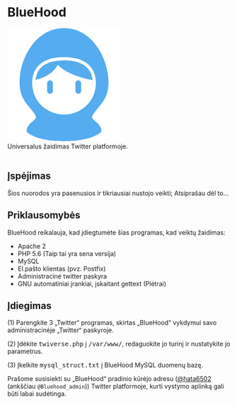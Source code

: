 # BlueHood
<img src="https://github.com/cooljeanius/bluehood-main/blob/master/img/twiverse/default.png"><br>
Universalus žaidimas Twitter platformoje. <br>
<br>

## Įspėjimas
Šios nuorodos yra pasenusios ir tikriausiai nustojo veikti; Atsiprašau dėl to...

## Priklausomybės
BlueHood reikalauja, kad įdiegtumėte šias programas, kad veiktų žaidimas:
<ul>
  <li>Apache 2</li>
  <li>PHP 5.6 (Taip tai yra sena versija)</li>
  <li>MySQL</li>
  <li>El.pašto klientas (pvz. Postfix)</li>
  <li>Administracinė twitter paskyra</li>
  <li>GNU automatiniai įrankiai, įskaitant gettext (Plėtrai)</li>
</ul>

## Įdiegimas
<p>(1) Parengkite 3 „Twitter“ programas, skirtas „BlueHood“ vykdymui savo administracinėje „Twitter“ paskyroje.</p>
<p>(2) Įdėkite <tt>twiverse.php</tt> į <tt>/var/www/</tt>, redaguokite jo turinį ir nustatykite jo parametrus. </p>
<p>(3) Įkelkite <tt>mysql_struct.txt</tt> į BlueHood MySQL duomenų bazę. </p>

Prašome susisiekti su „BlueHood“ pradinio kūrėjo adresu (<a href="https://twitter.com/hata6502">@hata6502</a> (ankščiau `@Bluehood_admin`)) Twitter platformoje, kurti vystymo aplinką gali būti labai sudėtinga.

